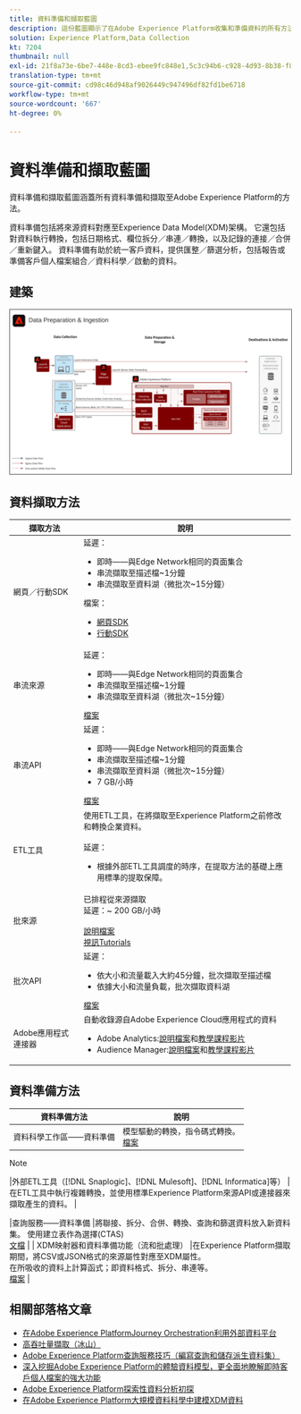 ```yaml
---
title: 資料準備和擷取藍圖
description: 這份藍圖顯示了在Adobe Experience Platform收集和準備資料的所有方法。
solution: Experience Platform,Data Collection
kt: 7204
thumbnail: null
exl-id: 21f8a73e-6be7-448e-8cd3-ebee9fc848e1,5c3c94b6-c928-4d93-8b38-f8bd2aad2e68
translation-type: tm+mt
source-git-commit: cd98c46d948af9026449c947496df82fd1be6718
workflow-type: tm+mt
source-wordcount: '667'
ht-degree: 0%

---
```


# 資料準備和擷取藍圖

資料準備和擷取藍圖涵蓋所有資料準備和擷取至Adobe Experience Platform的方法。

資料準備包括將來源資料對應至Experience Data Model(XDM)架構。 它還包括對資料執行轉換，包括日期格式、欄位拆分／串連／轉換，以及記錄的連接／合併／重新鍵入。 資料準備有助於統一客戶資料，提供匯整／篩選分析，包括報告或準備客戶個人檔案組合／資料科學／啟動的資料。

## 建築

<img src="assets/dataingest.svg" alt="資料準備與擷取藍圖的參考架構" style="border:1px solid #4a4a4a" />

## 資料擷取方法

| 擷取方法 | 說明 |
|------------------------------|-----------------------------------------------------------------------------------------------------------------------------------------------------------------------------------------------------------------------------------------------------------------------------------------------------------------------------------------------------------------------------------------------------------------------------------------|
| 網頁／行動SDK | 延遲：<ul><li>即時——與Edge Network相同的頁面集合</li><li>串流擷取至描述檔~1分鐘</li><li>串流擷取至資料湖（微批次~15分鐘）</ul>檔案： <ul><li>[網頁SDK](https://experienceleague.corp.adobe.com/docs/web-sdk.html)</li><li>[行動SDK](https://experienceleague.adobe.com/docs/mobile.html?lang=en)</li></ul> |
| 串流來源 | 延遲：<ul><li>即時——與Edge Network相同的頁面集合</li><li>串流擷取至描述檔~1分鐘</li><li>串流擷取至資料湖（微批次~15分鐘）</li></ul>[檔案](https://experienceleague.adobe.com/docs/experience-platform/sources/home.html?lang=en#connectors) |
| 串流API | 延遲：<ul><li>即時——與Edge Network相同的頁面集合</li><li>串流擷取至描述檔~1分鐘</li><li>串流擷取至資料湖（微批次~15分鐘）</li><li>7 GB/小時</li></ul>[檔案](https://experienceleague.adobe.com/docs/experience-platform/ingestion/streaming/overview.html?lang=en#what-can-you-do-with-streaming-ingestion%3F) |
| ETL工具 | 使用ETL工具，在將擷取至Experience Platform之前修改和轉換企業資料。<br><br>延遲：<ul><li>根據外部ETL工具調度的時序，在提取方法的基礎上應用標準的提取保障。</li></ul> |
| 批來源 | 已排程從來源擷取<br>延遲：~ 200 GB/小時<br><br>[說明檔案](https://experienceleague.adobe.com/docs/experience-platform/sources/home.html?lang=en#connectors)<br>[視訊Tutorials](https://experienceleague.adobe.com/docs/platform-learn/tutorials/sources/overview.html) |
| 批次API | 延遲：<ul><li>依大小和流量載入大約45分鐘，批次擷取至描述檔</li><li>依據大小和流量負載，批次擷取資料湖</li></ul>[檔案](https://experienceleague.adobe.com/docs/experience-platform/ingestion/batch/overview.html?lang=en#batch) |
| Adobe應用程式連接器 | 自動收錄源自Adobe Experience Cloud應用程式的資料<ul><li>Adobe Analytics:[說明檔案](https://experienceleague.adobe.com/docs/experience-platform/sources/connectors/adobe-applications/analytics.html?lang=en#connectors)和[教學課程影片](https://experienceleague.adobe.com/docs/platform-learn/tutorials/sources/ingest-data-from-adobe-analytics.html)</li><li>Audience Manager:[說明檔案](https://experienceleague.adobe.com/docs/experience-platform/sources/connectors/adobe-applications/audience-manager.html?lang=en#connectors)和[教學課程影片](https://experienceleague.adobe.com/docs/platform-learn/tutorials/sources/ingest-data-from-aam.html)</li></ul> |


## 資料準備方法

| 資料準備方法 | 說明 |
|------------------------------------------------------------|------------------------------------------------------------------------------------------------------------------------------------------------------------------------------------------------------------------------------------------------------------------------------------------------|
| 資料科學工作區——資料準備 | 模型驅動的轉換，指令碼式轉換。<br>[檔案](https://experienceleague.adobe.com/docs/experience-platform/data-science-workspace/home.html?lang=en) |
>[!NOTE]
>
>|外部ETL工具（[!DNL Snaplogic]、[!DNL Mulesoft]、[!DNL Informatica]等） |在ETL工具中執行複雜轉換，並使用標準Experience Platform來源API或連接器來擷取產生的資料。                                                                                                                                                               |

|查詢服務——資料準備                                  |將聯接、拆分、合併、轉換、查詢和篩選資料放入新資料集。 使用建立表作為選擇(CTAS)<br>[文檔](https://experienceleague.adobe.com/docs/experience-platform/query/home.html?lang=en#sql)                                                                       |
| XDM映射器和資料準備功能（流和批處理）     |在Experience Platform擷取期間，將CSV或JSON格式的來源屬性對應至XDM屬性。<br>在所吸收的資料上計算函式；即資料格式、拆分、串連等。<br>[檔案](https://experienceleague.adobe.com/docs/experience-platform/data-prep/home.html?lang=en) |

## 相關部落格文章

* [在Adobe Experience PlatformJourney Orchestration利用外部資料平台](https://medium.com/adobetech/leveraging-external-data-platforms-in-adobe-experience-platform-journey-orchestration-54fc6134fe17?source=your_stories_page-------------------------------------)
* [高吞吐量擷取（冰山）](https://medium.com/adobetech/high-throughput-ingestion-with-iceberg-ccf7877a413f?source=your_stories_page-------------------------------------)
* [Adobe Experience Platform查詢服務技巧（編寫查詢和儲存派生資料集）](https://medium.com/adobetech/query-service-tricks-in-adobe-experience-platform-writing-queries-and-storing-derived-datasets-eaee0d6d683e?source=your_stories_page-------------------------------------)
* [深入挖掘Adobe Experience Platform的體驗資料模型，更全面地瞭解即時客戶個人檔案的強大功能](https://medium.com/adobetech/digging-into-adobe-experience-platforms-experience-data-model-to-more-fully-understand-the-power-3e109271e04f?source=your_stories_page-------------------------------------)
* [Adobe Experience Platform探索性資料分析初探](https://medium.com/adobetech/an-introductory-look-at-exploratory-data-analysis-on-adobe-experience-platform-1bfce7501d9a?source=your_stories_page-------------------------------------)
* [在Adobe Experience Platform大規模資料科學中建模XDM資料](https://medium.com/adobetech/modeling-xdm-data-for-data-science-at-scale-on-adobe-experience-platform-222bb2a6dbf7?source=your_stories_page-------------------------------------)
